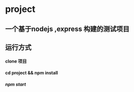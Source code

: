 # project
## 一个基于nodejs ,express 构建的测试项目
## 运行方式
#### clone 项目  
#### cd project && npm install
##### npm start
